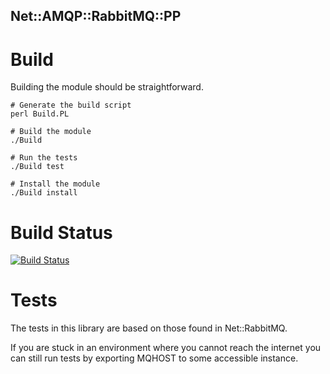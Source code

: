 Net::AMQP::RabbitMQ::PP
---------------

# Build

Building the module should be straightforward.

	# Generate the build script
	perl Build.PL

	# Build the module
	./Build

	# Run the tests
	./Build test

	# Install the module
	./Build install

# Build Status

[![Build Status](https://travis-ci.org/emarcotte/net-amqp-rabbitmq.png)](https://travis-ci.org/emarcotte/net-amqp-rabbitmq)

# Tests

The tests in this library are based on those found in Net::RabbitMQ.

If you are stuck in an environment where you cannot reach the internet you can
still run tests by exporting MQHOST to some accessible instance.
